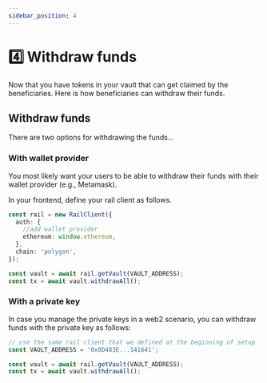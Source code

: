 ```yaml
---
sidebar_position: 4
---
```


# 4️⃣ Withdraw funds

Now that you have tokens in your vault that can get claimed by the beneficiaries. Here is how beneficiaries can withdraw their funds.

## Withdraw funds

There are two options for withdrawing the funds...

### With wallet provider

You most likely want your users to be able to withdraw their funds with their wallet provider (e.g., Metamask).

In your frontend, define your rail client as follows.

```ts title=your-frontend.ts
const rail = new RailClient({
  auth: {
    //add wallet provider
    ethereum: window.ethereum,
  },
  chain: 'polygon',
});

const vault = await rail.getVault(VAULT_ADDRESS);
const tx = await vault.withdrawAll();
```

### With a private key

In case you manage the private keys in a web2 scenario, you can withdraw funds with the private key as follows:

```ts title=manage-vault.ts
// use the same rail client that we defined at the beginning of setup
const VAULT_ADDRESS = '0x0D483E...141641';

const vault = await rail.getVault(VAULT_ADDRESS);
const tx = await vault.withdrawAll();
```
